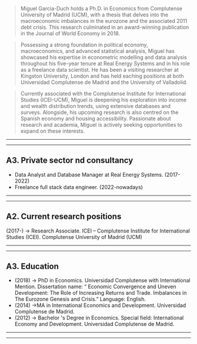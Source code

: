 <blockquote>
Miguel Garcia-Duch holds a Ph.D. in Economics from Complutense University of Madrid (UCM), with
a thesis that delves into the macroeconomic imbalances in the eurozone and the associated 2011 debt
crisis. This research culminated in an award-winning publication in the Journal of World Economy in
2018.
</blockquote>

<blockquote>
Possessing a strong foundation in political economy, macroeconomics, and advanced statistical
analysis, Miguel has showcased his expertise in econometric modelling and data analysis throughout
his five-year tenure at Real Energy Systems and in his role as a freelance data scientist. He has
been a visiting researcher at Kingston University, London and has held eaching positions at both
Universidad Complutense de Madrid and the University of Valladolid.
</blockquote>

<blockquote>
Currently associated with the Complutense Institute for International Studies (ICEI-UCM), Miguel is
deepening his exploration into income and wealth distribution trends, using extensive databases and
surveys. Alongside, his upcoming research is also centred on the Spanish economy and housing
accessibility. Passionate about research and academia, Miguel is actively seeking opportunities to
expand on these interests.
</blockquote>

-----------------------------------------------------------------------------------------------------
-----------------------------------------------------------------------------------------------------

## A3. Private sector nd consultancy

- Data Analyst and Database Manager at Real Energy Systems. (2017-2022)
- Freelance full stack data engineer. (2022-nowadays)

-----------------------------------------------------------------------------------------------------
-----------------------------------------------------------------------------------------------------

## A2. Current research positions

(2017-) → Research Associate. ICEI – Complutense Institute for International Studies (ICEI).
Complutense University of Madrid (UCM)

-----------------------------------------------------------------------------------------------------
-----------------------------------------------------------------------------------------------------

## A3. Education

- (2018) → PhD in Economics. Universidad Complutense with International Mention. Dissertation name: “ Economic Convergence and Uneven Development: The Role of Increasing Returns and Trade. Imbalances in The Eurozone Genesis and Crisis.” Language: English.
- (2014) →MA in International Economics and Development. Universidad Complutense de Madrid.
- (2012) → Bachelor 's Degree in Economics. Special field: International Economy and Development. Universidad Complutense de Madrid.

-----------------------------------------------------------------------------------------------------
-----------------------------------------------------------------------------------------------------
